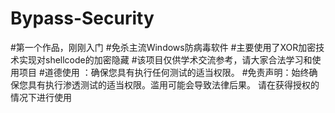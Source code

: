 # Bypass-Security
#第一个作品，刚刚入门
#免杀主流Windows防病毒软件
#主要使用了XOR加密技术实现对shellcode的加密隐藏
#该项目仅供学术交流参考，请大家合法学习和使用项目
#道德使用 ：确保您具有执行任何测试的适当权限。 
#免责声明：始终确保您具有执行渗透测试的适当权限。滥用可能会导致法律后果。 请在获得授权的情况下进行使用
